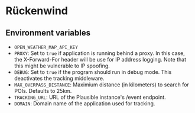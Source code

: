 # Rückenwind

## Environment variables

- `OPEN_WEATHER_MAP_API_KEY`
- `PROXY`: Set to `true` if application is running behind a proxy. In this case, the X-Forward-For header will be use for IP address logging. Note that this might be vulnerable to IP spoofing.
- `DEBUG`: Set to `true` if the program should run in debug mode. This deactivates the tracking middleware.
- `MAX_OVERPASS_DISTANCE`: Maximium distance (in kilometers) to search for POIs. Defaults to 25km.
- `TRACKING_URL`: URL of the Plausible instance's /event endpoint.
- `DOMAIN`: Domain name of the application used for tracking.
